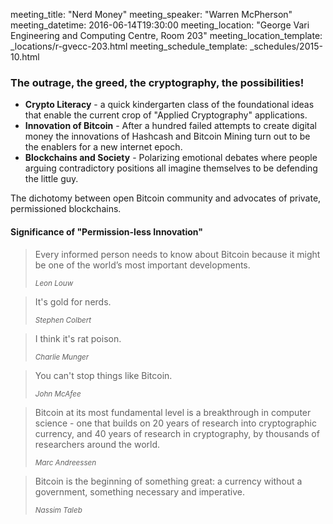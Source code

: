 meeting_title: "Nerd Money"
meeting_speaker: "Warren McPherson"
meeting_datetime: 2016-06-14T19:30:00
meeting_location: "George Vari Engineering and Computing Centre, Room 203"
meeting_location_template: _locations/r-gvecc-203.html
meeting_schedule_template: _schedules/2015-10.html

### The outrage, the greed, the cryptography, the possibilities!

* **Crypto Literacy** - a quick kindergarten class of the foundational ideas that enable the current crop of "Applied Cryptography" applications.
* **Innovation of Bitcoin** - After a hundred failed attempts to create digital money the innovations of Hashcash and Bitcoin Mining turn out to be the enablers for a new internet epoch.
* **Blockchains and Society** - Polarizing emotional debates where people arguing contradictory positions all imagine themselves to be defending the little guy.

The dichotomy between open Bitcoin community and advocates of private, permissioned blockchains.

#### Significance of "Permission-less Innovation"

> Every informed person needs to know about Bitcoin because it might be one of the world’s most important developments.
> 
> <small><cite>Leon Louw</cite></small>

> It's gold for nerds.
>
> <small><cite>Stephen Colbert</cite></small>

> I think it's rat poison.
>
> <small><cite>Charlie Munger</cite></small>

> You can't stop things like Bitcoin.
>
> <small><cite>John McAfee</cite></small>

> Bitcoin at its most fundamental level is a breakthrough in computer science - one that builds on 20 years of research into cryptographic currency, and 40 years of research in cryptography, by thousands of researchers around the world.
>
> <small><cite>Marc Andreessen</cite></small>

> Bitcoin is the beginning of something great: a currency without a government, something necessary and imperative.
>
> <small><cite>Nassim Taleb</cite></small>